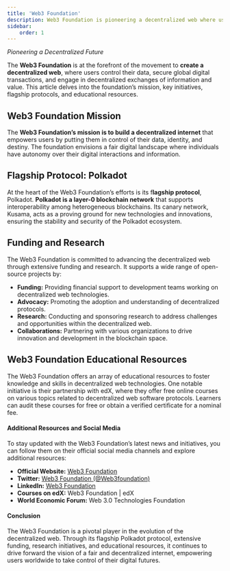 ```yaml
---
title: 'Web3 Foundation'
description: Web3 Foundation is pioneering a decentralized web where users control their data, enabled by Polkadot and research / funding initiatives.
sidebar:
    order: 1
---
```


*Pioneering a Decentralized Future* 


The **Web3 Foundation** is at the forefront of the movement to **create a decentralized web**, where users control their data, secure global digital transactions, and engage in decentralized exchanges of information and value. This article delves into the foundation’s mission, key initiatives, flagship protocols, and educational resources.

Web3 Foundation Mission
-----------------------

The **Web3 Foundation’s mission is to build a decentralized internet** that empowers users by putting them in control of their data, identity, and destiny. The foundation envisions a fair digital landscape where individuals have autonomy over their digital interactions and information.

Flagship Protocol: Polkadot
---------------------------

At the heart of the Web3 Foundation’s efforts is its f**lagship protocol**, Polkadot. **Polkadot is a layer-0 blockchain network** that supports interoperability among heterogeneous blockchains. Its canary network, Kusama, acts as a proving ground for new technologies and innovations, ensuring the stability and security of the Polkadot ecosystem.

Funding and Research
--------------------

The Web3 Foundation is committed to advancing the decentralized web through extensive funding and research. It supports a wide range of open-source projects by:

- **Funding:** Providing financial support to development teams working on decentralized web technologies.
- **Advocacy:** Promoting the adoption and understanding of decentralized protocols.
- **Research:** Conducting and sponsoring research to address challenges and opportunities within the decentralized web.
- **Collaborations:** Partnering with various organizations to drive innovation and development in the blockchain space.

Web3 Foundation Educational Resources
-------------------------------------

The Web3 Foundation offers an array of educational resources to foster knowledge and skills in decentralized web technologies. One notable initiative is their partnership with edX, where they offer free online courses on various topics related to decentralized web software protocols. Learners can audit these courses for free or obtain a verified certificate for a nominal fee.

#### Additional Resources and Social Media

To stay updated with the Web3 Foundation’s latest news and initiatives, you can follow them on their official social media channels and explore additional resources:

- **Official Website:** [Web3 Foundation](https://web3.foundation/)
- **Twitter:** [Web3 Foundation (@Web3foundation)](https://twitter.com/Web3foundation)
- **LinkedIn:** [Web3 Foundation](https://www.linkedin.com/company/web3foundation/)
- **Courses on edX:** <a rel="noreferrer noopener" target="_new">Web3 Foundation | edX</a>
- **World Economic Forum:** <a rel="noreferrer noopener" target="_new">Web 3.0 Technologies Foundation</a>

#### Conclusion

The Web3 Foundation is a pivotal player in the evolution of the decentralized web. Through its flagship Polkadot protocol, extensive funding, research initiatives, and educational resources, it continues to drive forward the vision of a fair and decentralized internet, empowering users worldwide to take control of their digital futures.
